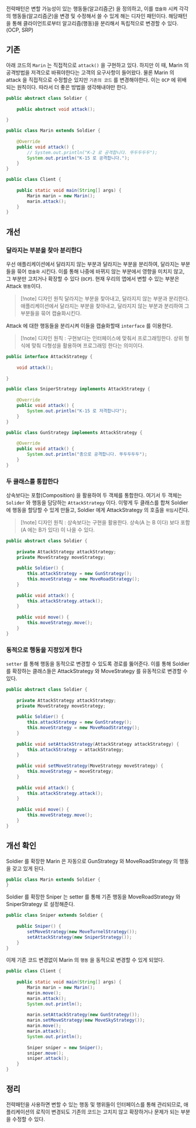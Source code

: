 전략패턴은 변할 가능성이 있는 행동들(알고리즘군) 을 정의하고, 이를 `캡슐화` 시켜 각각의 행동들(알고리즘군)을 변경 및 수정해서 쓸 수 있게 해는 디자인 패턴이다. 해당패턴을 통해 클라이언트로부터 알고리즘(행동)을 분리해서 독립적으로 변경할 수 있다. (OCP, SRP)

## 기존
아래 코드의 `Marin` 는 직접적으로 `attack()` 을 구현하고 있다. 하지만 이 때, Marin 의 공격방법을 저격으로 바꿔야한다는 고객의 요구사항이 들어왔다. 물론 Marin 의 attack 을 직접적으로 수정할순 있지만 `기존의 코드` 를 변경해야한다. 이는 `OCP` 에 위배되는 원칙이다. 따라서 더 좋은 방법을 생각해내야만 한다.

```java
public abstract class Soldier {  
  
    public abstract void attack();  
  
}
```

```java {6}
public class Marin extends Soldier {  
  
    @Override  
    public void attack() {  
        // System.out.println("K-2 로 공격합니다. 뚜두두두두");  
        System.out.println("K-15 로 공격합니다.");  
    }  
}
```

```java
public class Client {  
  
    public static void main(String[] args) {  
        Marin marin = new Marin();  
        marin.attack();  
    }  
}
```

## 개선
### 달라지는 부분을 찾아 분리한다
우선 애플리케이션에서 달라지지 않는 부분과 달라지는 부분을 분리하여, 달라지는 부분들을 묶어 `캡슐화` 시킨다. 이를 통해 나중에 바뀌지 않는 부분에서 영향을 미치지 않고, 그 부분만 고치거나 확장할 수 있다 (`OCP`). 현재 우리의 앱에서 변할 수 있는 부분은 Attack `행동`이다. 

> [!note] 디자인 원칙 달라지는 부분을 찾아내고, 달라지지 않는 부분과 분리한다. 
> 애플리케이션에서 달라지는 부분을 찾아내고, 달라지지 않는 부분과 분리하여 그 부분들을 묶어 캡슐화시킨다.

Attack 에 대한 행동들을 분리시켜 이들을 캡슐화할때 `interface` 를 이용한다.

> [!note] 디자인 원칙 : 구현보다는 인터페이스에 맞춰서 프로그래밍한다.
> 상위 형식에 맞춰 다형성을 활용하며 프로그래밍 한다는 의미이다.

```java
public interface AttackStrategy {  
  
    void attack();  
  
}
```

```java
public class SniperStrategy implements AttackStrategy {  
  
    @Override  
    public void attack() {  
        System.out.println("K-15 로 저격합니다");  
    }  
}
```

```java
public class GunStrategy implements AttackStrategy {  
  
    @Override  
    public void attack() {  
        System.out.println("총으로 공격합니다. 뚜두두두두");  
    }  
}
```

### 두 클래스를 통합한다
상속보다는 포함(Composition) 을 활용하여 두 객체를 통합한다. 여기서 두 객체는 `Solider` 와 행동을 담당하는 `AttackStrategy` 이다. 이렇게 두 클래스를 합쳐 Soldier 에 행동을 할당할 수 있게 만들고, Soldier 에게 AttackStrategy 의 호출을 `위임`시킨다.

 >[!note] 디자인 원칙 : 상속보다는 구현을 활용한다.
 > 상속(A 는 B 이다) 보다 포함(A 에는 B가 있다) 이 나을 수 있다.

```java {3-4, 12, 16}
public abstract class Soldier {  
  
    private AttackStrategy attackStrategy;  
    private MoveStrategy moveStrategy;  
  
    public Soldier() {  
        this.attackStrategy = new GunStrategy();  
        this.moveStrategy = new MoveRoadStrategy();  
    }  
  
    public void attack() {  
        this.attackStrategy.attack();  
    }  
  
    public void move() {  
        this.moveStrategy.move();  
    }  
}
```

### 동적으로 행동을 지정있게 한다
`setter` 를 통해 행동을 동적으로 변경할 수 있도록 경로를 뚫어준다. 이를 통해 Soldier 를 확장하는 클래스들은 AttackStrategy 와 MoveStrategy 를 유동적으로 변경할 수 있다.

```java {12, 16}
public abstract class Soldier {  
  
    private AttackStrategy attackStrategy;  
    private MoveStrategy moveStrategy;  
  
    public Soldier() {  
        this.attackStrategy = new GunStrategy();  
        this.moveStrategy = new MoveRoadStrategy();  
    }  
  
    public void setAttackStrategy(AttackStrategy attackStrategy) {  
        this.attackStrategy = attackStrategy;  
    }  
  
    public void setMoveStrategy(MoveStrategy moveStrategy) {  
        this.moveStrategy = moveStrategy;  
    }  
  
    public void attack() {  
        this.attackStrategy.attack();  
    }  
  
    public void move() {  
        this.moveStrategy.move();  
    }  
}
```

## 개선 확인
Soldier 를 확장한 Marin 은 자동으로 GunStrategy 와 MoveRoadStrategy 의 행동을 갖고 있게 된다.

```java
public class Marin extends Soldier {  
}
```

Soldier 를 확장한 Sniper 는 setter 를 통해 기존 행동을 MoveRoadStrategy 와 SniperStrategy 로 설정해준다.

```java
public class Sniper extends Soldier {  
  
    public Sniper() {  
        setMoveStrategy(new MoveTurnelStrategy());  
        setAttackStrategy(new SniperStrategy());  
    }  
}
```

이제 기존 코드 변경없이 Marin 의 `행동` 을 동적으로 변경할 수 있게 되었다.

```java {9-10, 16-17}
public class Client {  
  
    public static void main(String[] args) {  
        Marin marin = new Marin();  
        marin.move();  
        marin.attack();  
        System.out.println();  
  
        marin.setAttackStrategy(new GunStrategy());  
        marin.setMoveStrategy(new MoveSkyStrategy());  
        marin.move();  
        marin.attack();  
        System.out.println();  
  
        Sniper sniper = new Sniper();  
        sniper.move();  
        sniper.attack();  
    }  
}
```

## 정리
전략패턴을 사용하면 변할 수 있는 행동 및 행위들이 인터페이스를 통해 관리되므로, 애플리케이션의 로직이 변경되도 기존의 코드는 고치지 않고 확장하거나 문제가 되는 부분을 수정할 수 있다.
